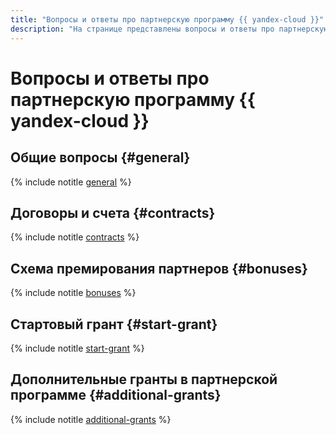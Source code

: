 ```yaml
---
title: "Вопросы и ответы про партнерскую программу {{ yandex-cloud }}"
description: "На странице представлены вопросы и ответы про партнерскую программу {{ yandex-cloud }}."
---
```


# Вопросы и ответы про партнерскую программу {{ yandex-cloud }}

## Общие вопросы {#general}

{% include notitle [general](../../_qa/partner/general.md) %}

## Договоры и счета {#contracts}

{% include notitle [contracts](../../_qa/partner/contracts.md) %}

## Схема премирования партнеров {#bonuses}

{% include notitle [bonuses](../../_qa/partner/bonuses.md) %}

## Стартовый грант {#start-grant}

{% include notitle [start-grant](../../_qa/partner/start-grant.md) %}

## Дополнительные гранты в партнерской программе {#additional-grants}

{% include notitle [additional-grants](../../_qa/partner/additional-grants.md) %}